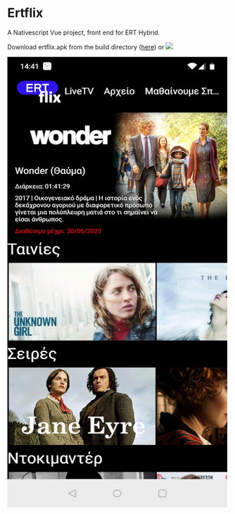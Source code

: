 # Ertflix
A Nativescript Vue project, front end for ERT Hybrid.  

Download ertflix.apk from the build directory (<a href="https://github.com/mdigas/Ertflix/raw/1.1/build/ertflix.apk" >here</a>) or <a href="https://play.google.com/store/apps/details?id=org.nativescript.ertflix"><img src="http://www.pngmart.com/files/10/Get-It-On-Google-Play-Transparent-Background.png" width="20%"/></a>

<img src="https://github.com/mdigas/Ertflix/blob/master/build/ertflix.jpg">
